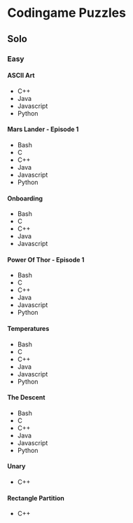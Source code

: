 # Codingame Puzzles

## Solo

### Easy

#### ASCII Art

-   C++
-   Java
-   Javascript
-   Python

#### Mars Lander - Episode 1

-   Bash
-   C
-   C++
-   Java
-   Javascript
-   Python

#### Onboarding

-   Bash
-   C
-   C++
-   Java
-   Javascript

#### Power Of Thor - Episode 1

-   Bash
-   C
-   C++
-   Java
-   Javascript
-   Python

#### Temperatures

-   Bash
-   C
-   C++
-   Java
-   Javascript
-   Python

#### The Descent

-   Bash
-   C
-   C++
-   Java
-   Javascript
-   Python

#### Unary

-   C++

#### Rectangle Partition

-   C++
